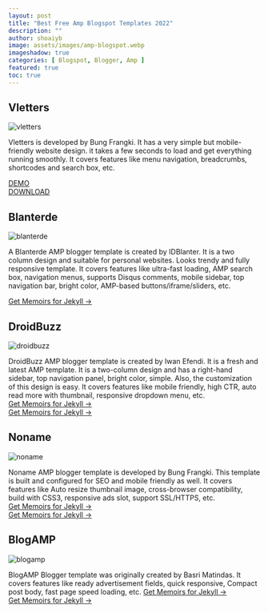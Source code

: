 ```yaml
---
layout: post
title: "Best Free Amp Blogspot Templates 2022"
description: ""
author: shoaiyb
image: assets/images/amp-blogspot.webp
imageshadow: true
categories: [ Blogspot, Blogger, Amp ]
featured: true
toc: true
---
```






## Vletters

![vletters](/assets/images/vletters.webp)         

Vletters is developed by Bung Frangki. It has a very simple but mobile-friendly website design. it takes a few seconds to load and get everything running smoothly. It covers features like menu navigation, breadcrumbs, shortcodes and search box, etc.     

<a target="_blank" href="https://vletterstheme.blogspot.com/" class="btn">DEMO</a>         
<a target="_blank" href="/get/vletters.xml" class="btn btn-dark" download>DOWNLOAD</a>         

## Blanterde

![blanterde](/assets/images/blanterde.webp)          

A Blanterde AMP blogger template is created by IDBlanter. It is a two column design and suitable for personal websites. Looks trendy and fully responsive template. It covers features like ultra-fast loading, AMP search box, navigation menus, supports Disqus comments, mobile sidebar, top navigation bar, bright color, AMP-based buttons/iframe/sliders, etc.      

<a target="_blank" href="https://bootstrapstarter.com/bootstrap-templates/jekyll-theme-memoirs/" class="btn btn-dark"> Get Memoirs for Jekyll &rarr;</a>

## DroidBuzz

![droidbuzz](/assets/images/droidbuzz.webp)         

DroidBuzz AMP blogger template is created by Iwan Efendi. It is a fresh and latest AMP template. It is a two-column design and has a right-hand sidebar, top navigation panel, bright color, simple. Also, the customization of this design is easy. It covers features like mobile friendly, high CTR, auto read more with thumbnail, responsive dropdown menu, etc.      
<a target="_blank" href="https://bootstrapstarter.com/bootstrap-templates/jekyll-theme-memoirs/" class="btn btn-dark"> Get Memoirs for Jekyll &rarr;</a>       
<a target="_blank" href="https://bootstrapstarter.com/bootstrap-templates/jekyll-theme-memoirs/" class="btn btn-dark"> Get Memoirs for Jekyll &rarr;</a>      

## Noname

![noname](/assets/images/noname.webp)       

Noname AMP blogger template is developed by Bung Frangki. This template is built and configured for SEO and mobile friendly as well. It covers features like Auto resize thumbnail image, cross-browser compatibility, build with CSS3, responsive ads slot, support SSL/HTTPS, etc.       
<a target="_blank" href="https://bootstrapstarter.com/bootstrap-templates/jekyll-theme-memoirs/" class="btn btn-dark"> Get Memoirs for Jekyll &rarr;</a>       
<a target="_blank" href="https://bootstrapstarter.com/bootstrap-templates/jekyll-theme-memoirs/" class="btn btn-dark"> Get Memoirs for Jekyll &rarr;</a>        

## BlogAMP

![blogamp](/assets/images/blogamp.webp)       

BlogAMP Blogger template was originally created by Basri Matindas. It covers features like ready advertisement fields, quick responsive, Compact post body, fast page speed loading, etc. 
<a target="_blank" href="https://bootstrapstarter.com/bootstrap-templates/jekyll-theme-memoirs/" class="btn btn-dark"> Get Memoirs for Jekyll &rarr;</a>       
<a target="_blank" href="https://bootstrapstarter.com/bootstrap-templates/jekyll-theme-memoirs/" class="btn btn-dark"> Get Memoirs for Jekyll &rarr;</a>        
